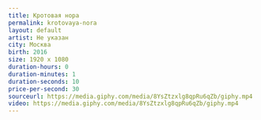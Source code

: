 ```yaml
---
title: Кротовая нора
permalink: krotovaya-nora
layout: default
artist: Не указан
city: Москва
birth: 2016
size: 1920 x 1080
duration-hours: 0
duration-minutes: 1
duration-seconds: 10
price-per-second: 30
sourceurl: https://media.giphy.com/media/8YsZtzxlg8qpRu6qZb/giphy.mp4
video: https://media.giphy.com/media/8YsZtzxlg8qpRu6qZb/giphy.mp4
---
```

